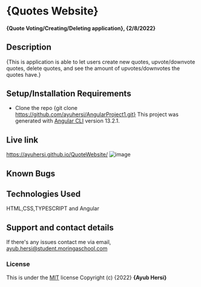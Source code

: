 # {Quotes Website}
#### {Quote Voting/Creating/Deleting application}, {2/8/2022}
## Description
{This is application is able to let users create new quotes, upvote/downvote quotes, delete quotes, and see the amount of upvotes/downvotes the quotes have.}
## Setup/Installation Requirements
* Clone the repo {git clone https://github.com/ayuhersi/AngularProject1.git}
This project was generated with [Angular CLI](https://github.com/angular/angular-cli) version 13.2.1.
## Live link
https://ayuhersi.github.io/QuoteWebsite/
![image](https://user-images.githubusercontent.com/93251697/153360556-e5d1f204-0b40-4ac7-b836-9b3298963902.png)

## Known Bugs
## Technologies Used
HTML,CSS,TYPESCRIPT and Angular
## Support and contact details
If there's any issues contact me via email, ayub.hersi@student.moringaschool.com
### License
This is under the [MIT](LICENSE) license
Copyright (c) {2022} **{Ayub Hersi}**
